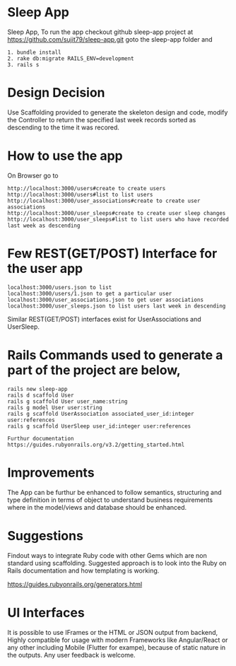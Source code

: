 # Sleep App
Sleep App, To run the app checkout github sleep-app project at https://github.com/sujit79/sleep-app.git
goto the sleep-app folder and 

	1. bundle install 
	2. rake db:migrate RAILS_ENV=development 
	3. rails s 
	
# Design Decision
Use Scaffolding provided to generate the skeleton design and code, modify the Controller to return the
specified last week records sorted as descending to the time it was recored.

# How to use the app
On Browser go to 

	http://localhost:3000/users#create to create users
	http://localhost:3000/users#list to list users 
	http://localhost:3000/user_associations#create to create user associations 
	http://localhost:3000/user_sleeps#create to create user sleep changes 	
	http://localhost:3000/user_sleeps#list to list users who have recorded last week as descending 

# Few REST(GET/POST) Interface for the user app 

	localhost:3000/users.json to list 
	localhost:3000/users/1.json to get a particular user 
	localhost:3000/user_associations.json to get user associations 
	localhost:3000/user_sleeps.json to list users last week in descending

 Similar REST(GET/POST) interfaces exist for UserAssociations and UserSleep. 

 # Rails Commands used to generate a part of the project are below, 

 	rails new sleep-app 
 	rails d scaffold User 
 	rails g scaffold User user_name:string 
 	rails g model User user:string 
 	rails g scaffold UserAssociation associated_user_id:integer user:references 
 	rails g scaffold UserSleep user_id:integer user:references

    Furthur documentation https://guides.rubyonrails.org/v3.2/getting_started.html
 
 # Improvements

 The App can be furthur be enhanced to follow semantics, structuring and type definition in terms of object to 
 understand business requirements where in the model/views and database should be enhanced.
 
 # Suggestions 

 Findout ways to integrate Ruby code with other Gems which are non standard using scaffolding. Suggested approach
 is to look into the Ruby on Rails documentation and how templating is working.
 
 https://guides.rubyonrails.org/generators.html

 # UI Interfaces

It is possible to use IFrames or the HTML or JSON output from backend, Highly compatible for usage with modern
Frameworks like Angular/React or any other including Mobile (Flutter for exampe), because of static nature in the
outputs. Any user feedback is welcome.
